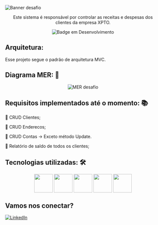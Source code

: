 ![Banner desafio](https://github.com/DanielaXavier1995/desafio-xpto/assets/116307469/9c891e51-c371-408b-a09a-ea277b34fb06)

<div align="middle">

   Este sistema é responsável por controlar as receitas e despesas dos clientes da empresa XPTO.
 
</div>

<div align="middle">
   
 ![Badge em Desenvolvimento](http://img.shields.io/static/v1?label=STATUS&message=EM%20DESENVOLVIMENTO&color=GREEN&style=for-the-badge)
 
</div>

## Arquitetura: 
Esse projeto segue o padrão de arquitetura MVC.
## Diagrama MER: 📂
<div align="middle">
  
![MER desafio](https://github.com/DanielaXavier1995/desafio-xpto/assets/116307469/0a80b753-bee6-423e-9c1b-50a4fd90e167)

</div>

## Requisitos implementados até o momento: 📚
📌 CRUD Clientes;

📌 CRUD Enderecos;

📌 CRUD Contas -> Exceto método Update.

📌 Relatório de saldo de todos os clientes;

## Tecnologias utilizadas: 🛠️
<div align="middle">
  
<img align="middle" src="https://cdn.jsdelivr.net/gh/devicons/devicon/icons/java/java-original.svg" width="60" height="60"> 
<img align="middle" src="https://cdn.jsdelivr.net/gh/devicons/devicon/icons/spring/spring-plain-wordmark.svg" width="60" height="60"/> 
<img align="middle" src="https://cdn.jsdelivr.net/gh/devicons/devicon/icons/git/git-original.svg" width="60" height="60"/> 
<img align="middle" src="https://cdn.jsdelivr.net/gh/devicons/devicon/icons/github/github-original.svg" width="60" height="60"/>  
<img align="middle" src="https://cdn.jsdelivr.net/gh/devicons/devicon/icons/mysql/mysql-original.svg" width="60" height="60"/>  

</div>

## Vamos nos conectar? 
[![LinkedIn](https://img.shields.io/badge/LinkedIn-000?style=for-the-badge&logo=linkedin&logoColor=0E76A8)](https://www.linkedin.com/in/dani-xavier/)

